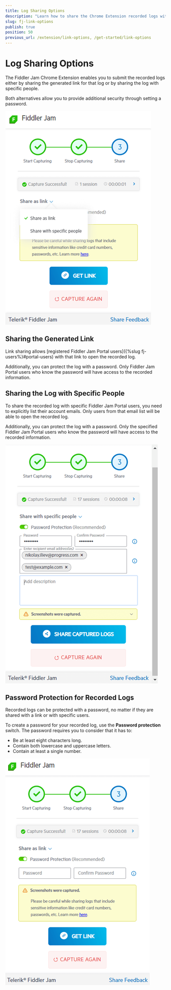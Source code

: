 ```yaml
---
title: Log Sharing Options
description: "Learn how to share the Chrome Extension recorded logs with a generated link or with specific Fiddler Jam portal users, and use optional password protection."
slug: fj-link-options
publish: true
position: 50
previous_url: /extension/link-options, /get-started/link-options
---
```


# Log Sharing Options

The Fiddler Jam Chrome Extension enables you to submit the recorded logs either by sharing the generated link for that log or by sharing the log with specific people.

Both alternatives allow you to provide additional security through setting a password.

![Link generation options](../images/ext/ext-images/extension-link-options.png)

## Sharing the Generated Link

Link sharing allows [registered Fiddler Jam Portal users]({%slug fj-users%}#portal-users) with that link to open the recorded log.

Additionally, you can protect the log with a password. Only Fiddler Jam Portal users who know the password will have access to the recorded information.

## Sharing the Log with Specific People

To share the recorded log with specific Fiddler Jam Portal users, you need to explicitly list their account emails. Only users from that email list will be able to open the recorded log.

Additionally, you can protect the log with a password. Only the specified Fiddler Jam Portal users who know the password will have access to the recorded information.

![Share with specific people](../images/ext/ext-images/extension-link-options-sharing-via-emails-popu.png)

## Password Protection for Recorded Logs

Recorded logs can be protected with a password, no matter if they are shared with a link or with specific users.

To create a password for your recorded log, use the **Password protection** switch. The password requires you to consider that it has to:

* Be at least eight characters long.
* Contain both lowercase and uppercase letters.
* Contain at least a single number.

![Share with link](../images/ext/ext-images/extension-link-options-password.png)
